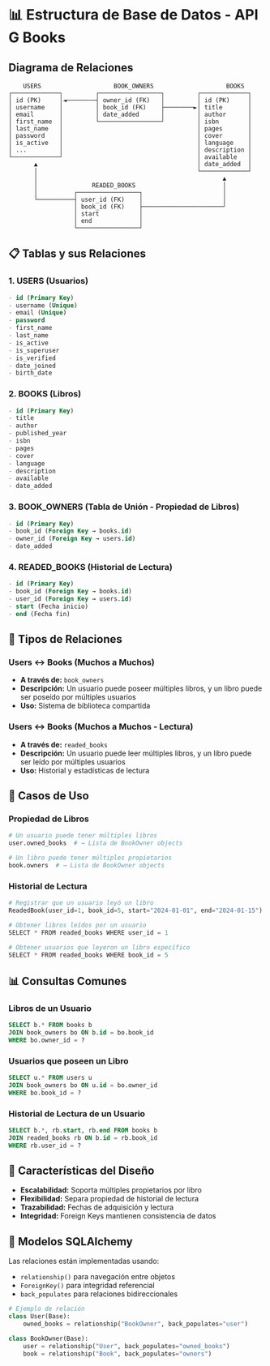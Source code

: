# 📊 Estructura de Base de Datos - API G Books

## Diagrama de Relaciones

```
    USERS                    BOOK_OWNERS                    BOOKS
┌─────────────┐         ┌─────────────────┐         ┌─────────────┐
│ id (PK)     │◄────────┤ owner_id (FK)   │         │ id (PK)     │
│ username    │         │ book_id (FK)    ├────────►│ title       │
│ email       │         │ date_added      │         │ author      │
│ first_name  │         └─────────────────┘         │ isbn        │
│ last_name   │                                     │ pages       │
│ password    │                                     │ cover       │
│ is_active   │                                     │ language    │
│ ...         │                                     │ description │
└─────────────┘                                     │ available   │
       ▲                                            │ date_added  │
       │                                            └─────────────┘
       │                                                   ▲
       │               READED_BOOKS                        │
       │          ┌─────────────────┐                      │
       └──────────┤ user_id (FK)    │                      │
                  │ book_id (FK)    ├──────────────────────┘
                  │ start           │
                  │ end             │
                  └─────────────────┘
```

## 📋 Tablas y sus Relaciones

### 1. **USERS** (Usuarios)
```sql
- id (Primary Key)
- username (Unique)
- email (Unique)
- password
- first_name
- last_name
- is_active
- is_superuser
- is_verified
- date_joined
- birth_date
```

### 2. **BOOKS** (Libros)
```sql
- id (Primary Key)
- title
- author
- published_year
- isbn
- pages
- cover
- language
- description
- available
- date_added
```

### 3. **BOOK_OWNERS** (Tabla de Unión - Propiedad de Libros)
```sql
- id (Primary Key)
- book_id (Foreign Key → books.id)
- owner_id (Foreign Key → users.id)
- date_added
```

### 4. **READED_BOOKS** (Historial de Lectura)
```sql
- id (Primary Key)
- book_id (Foreign Key → books.id)
- user_id (Foreign Key → users.id)
- start (Fecha inicio)
- end (Fecha fin)
```

## 🔗 Tipos de Relaciones

### **Users ↔ Books (Muchos a Muchos)**
- **A través de:** `book_owners`
- **Descripción:** Un usuario puede poseer múltiples libros, y un libro puede ser poseído por múltiples usuarios
- **Uso:** Sistema de biblioteca compartida

### **Users ↔ Books (Muchos a Muchos - Lectura)**
- **A través de:** `readed_books`
- **Descripción:** Un usuario puede leer múltiples libros, y un libro puede ser leído por múltiples usuarios
- **Uso:** Historial y estadísticas de lectura

## 🎯 Casos de Uso

### **Propiedad de Libros**
```python
# Un usuario puede tener múltiples libros
user.owned_books  # → Lista de BookOwner objects

# Un libro puede tener múltiples propietarios
book.owners  # → Lista de BookOwner objects
```

### **Historial de Lectura**
```python
# Registrar que un usuario leyó un libro
ReadedBook(user_id=1, book_id=5, start="2024-01-01", end="2024-01-15")

# Obtener libros leídos por un usuario
SELECT * FROM readed_books WHERE user_id = 1

# Obtener usuarios que leyeron un libro específico
SELECT * FROM readed_books WHERE book_id = 5
```

## 📊 Consultas Comunes

### **Libros de un Usuario**
```sql
SELECT b.* FROM books b
JOIN book_owners bo ON b.id = bo.book_id
WHERE bo.owner_id = ?
```

### **Usuarios que poseen un Libro**
```sql
SELECT u.* FROM users u
JOIN book_owners bo ON u.id = bo.owner_id
WHERE bo.book_id = ?
```

### **Historial de Lectura de un Usuario**
```sql
SELECT b.*, rb.start, rb.end FROM books b
JOIN readed_books rb ON b.id = rb.book_id
WHERE rb.user_id = ?
```

## 🚀 Características del Diseño

- **Escalabilidad:** Soporta múltiples propietarios por libro
- **Flexibilidad:** Separa propiedad de historial de lectura
- **Trazabilidad:** Fechas de adquisición y lectura
- **Integridad:** Foreign Keys mantienen consistencia de datos

## 🔧 Modelos SQLAlchemy

Las relaciones están implementadas usando:
- `relationship()` para navegación entre objetos
- `ForeignKey()` para integridad referencial
- `back_populates` para relaciones bidireccionales

```python
# Ejemplo de relación
class User(Base):
    owned_books = relationship("BookOwner", back_populates="user")

class BookOwner(Base):
    user = relationship("User", back_populates="owned_books")
    book = relationship("Book", back_populates="owners")
```